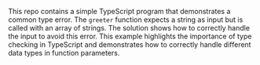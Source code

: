 This repo contains a simple TypeScript program that demonstrates a common type error. The `greeter` function expects a string as input but is called with an array of strings.  The solution shows how to correctly handle the input to avoid this error.  This example highlights the importance of type checking in TypeScript and demonstrates how to correctly handle different data types in function parameters.